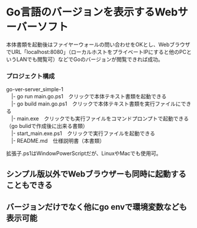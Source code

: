 # Go言語のバージョンを表示するWebサーバーソフト
本体書類を起動後はファイヤーウォールの問い合わせをOKとし、WebブラウザでURL「localhost:8080」（ローカルホストをプライベートIPにすると他のPCというLANでも閲覧可）などでGoのバージョンが閲覧できれば成功。

### プロジェクト構成
go-ver-server_simple-1  
　|- go run main.go.ps1　クリックで本体テキスト書類を起動できる  
　|- go build main.go.ps1　クリックで本体テキスト書類を実行ファイルにできる  
　|- main.exe　クリックでも実行ファイルをコマンドプロンプトで起動できる（go bulidで作成後に出来る書類）  
　|- start_main.exe.ps1　クリックで実行ファイルを起動できる  
　|- README.md　仕様説明書（本書類）  
<p>拡張子.ps1はWindowPowerScriptだが、LinuxやMacでも使用可。</p>

## シンプル版以外でWebブラウザーも同時に起動することもできる
## バージョンだけでなく他にgo envで環境変数なども表示可能

